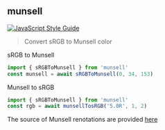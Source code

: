 ## munsell

[![JavaScript Style Guide](https://img.shields.io/badge/code_style-standard-brightgreen.svg)](https://standardjs.com)

> Convert sRGB to Munsell color

sRGB to Munsell

```js
import { sRGBToMunsell } from 'munsell'
const munsell = await sRGBToMunsell(0, 34, 153)
```

Munsell to sRGB

```js
import { sRGBToMunsell } from 'munsell'
const rgb = await munsellTosRGB('5.0R', 1, 2)
```


The source of Munsell renotations are provided [here](https://github.com/colour-science/MunsellAndKubelkaMunkToolbox/tree/master/DataFiles)


